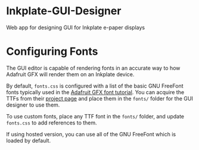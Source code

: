 # Inkplate-GUI-Designer
Web app for designing GUI for Inkplate e-paper displays

# Configuring Fonts

The GUI editor is capable of rendering fonts in an accurate way to how Adafruit
GFX will render them on an Inkplate device.

By default, `fonts.css` is configured with a list of the basic GNU FreeFont
fonts typically used in the [Adafruit GFX font tutorial](https://learn.adafruit.com/adafruit-gfx-graphics-library/using-fonts).
You can acquire the TTFs from their [project page](http://savannah.gnu.org/projects/freefont/)
and place them in the `fonts/` folder for the GUI designer to use them.

To use custom fonts, place any TTF font in the `fonts/` folder, and update
`fonts.css` to add references to them.

If using hosted version, you can use all of the GNU FreeFont which is loaded by default.
